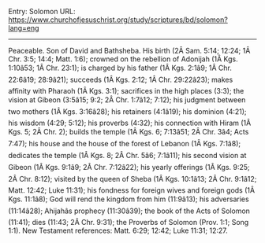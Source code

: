 Entry: Solomon
URL: https://www.churchofjesuschrist.org/study/scriptures/bd/solomon?lang=eng

---

Peaceable. Son of David and Bathsheba. His birth (2Â Sam. 5:14; 12:24; 1Â Chr. 3:5; 14:4; Matt. 1:6); crowned on the rebellion of Adonijah (1Â Kgs. 1:10â53; 1Â Chr. 23:1); is charged by his father (1Â Kgs. 2:1â9; 1Â Chr. 22:6â19; 28:9â21); succeeds (1Â Kgs. 2:12; 1Â Chr. 29:22â23); makes affinity with Pharaoh (1Â Kgs. 3:1); sacrifices in the high places (3:3); the vision at Gibeon (3:5â15; 9:2; 2Â Chr. 1:7â12; 7:12); his judgment between two mothers (1Â Kgs. 3:16â28); his retainers (4:1â19); his dominion (4:21); his wisdom (4:29; 5:12); his proverbs (4:32); his connection with Hiram (1Â Kgs. 5; 2Â Chr. 2); builds the temple (1Â Kgs. 6; 7:13â51; 2Â Chr. 3â4; Acts 7:47); his house and the house of the forest of Lebanon (1Â Kgs. 7:1â8); dedicates the temple (1Â Kgs. 8; 2Â Chr. 5â6; 7:1â11); his second vision at Gibeon (1Â Kgs. 9:1â9; 2Â Chr. 7:12â22); his yearly offerings (1Â Kgs. 9:25; 2Â Chr. 8:12); visited by the queen of Sheba (1Â Kgs. 10:1â13; 2Â Chr. 9:1â12; Matt. 12:42; Luke 11:31); his fondness for foreign wives and foreign gods (1Â Kgs. 11:1â8); God will rend the kingdom from him (11:9â13); his adversaries (11:14â28); Ahijahâs prophecy (11:30â39); the book of the Acts of Solomon (11:41); dies (11:43; 2Â Chr. 9:31); the Proverbs of Solomon (Prov. 1:1; Song 1:1). New Testament references: Matt. 6:29; 12:42; Luke 11:31; 12:27.

